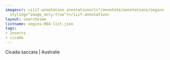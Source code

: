```yaml
---
imagescr: <iiif-annotation annotationurl="/annotate/annotations/segins-004-002.json"
  styling="image_only:true"></iiif-annotation>
layout: searchview
listname: segins-004-list.json
tags:
- insects
- cicada
---
```

Cicada saccata | Australie